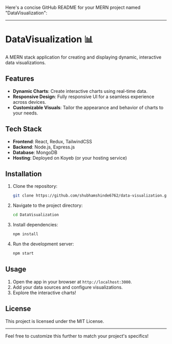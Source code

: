Here's a concise GitHub README for your MERN project named "DataVisualization":

---

# DataVisualization 📊

A MERN stack application for creating and displaying dynamic, interactive data visualizations.

## Features

- **Dynamic Charts**: Create interactive charts using real-time data.
- **Responsive Design**: Fully responsive UI for a seamless experience across devices.
- **Customizable Visuals**: Tailor the appearance and behavior of charts to your needs.

## Tech Stack

- **Frontend**: React, Redux, TailwindCSS
- **Backend**: Node.js, Express.js
- **Database**: MongoDB
- **Hosting**: Deployed on Koyeb (or your hosting service)

## Installation

1. Clone the repository:
    ```bash
    git clone https://github.com/shubhamshinde6762/data-visualization.git
    ```
2. Navigate to the project directory:
    ```bash
    cd DataVisualization
    ```
3. Install dependencies:
    ```bash
    npm install
    ```
4. Run the development server:
    ```bash
    npm start
    ```

## Usage

1. Open the app in your browser at `http://localhost:3000`.
2. Add your data sources and configure visualizations.
3. Explore the interactive charts!

## License

This project is licensed under the MIT License.

---

Feel free to customize this further to match your project's specifics!
